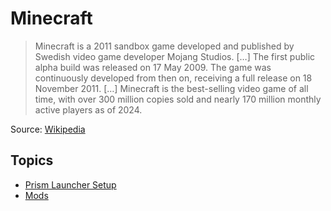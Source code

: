 # Minecraft

> Minecraft is a 2011 sandbox game developed and published by Swedish video game developer Mojang Studios. […] The first public alpha build was released on 17 May 2009. The game was continuously developed from then on, receiving a full release on 18 November 2011. […] Minecraft is the best-selling video game of all time, with over 300 million copies sold and nearly 170 million monthly active players as of 2024.

Source: [Wikipedia](https://www.wikiwand.com/en/articles/Minecraft)

## Topics

* [Prism Launcher Setup](prism-launcher.md)
* [Mods](mods.md)

